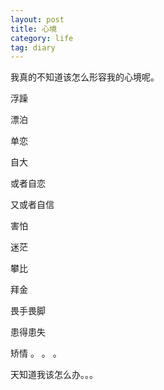 ```yaml
---
layout: post
title: 心境
category: life
tag: diary
---
```



我真的不知道该怎么形容我的心境呢。

浮躁

漂泊

单恋

自大

或者自恋

又或者自信

害怕

迷茫

攀比

拜金

畏手畏脚

患得患失

矫情
。
。
。

天知道我该怎么办。。。

